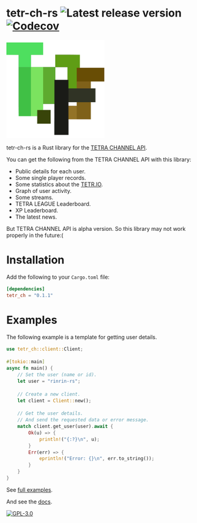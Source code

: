 # tetr-ch-rs ![Latest release version](https://img.shields.io/github/v/release/Rinrin0413/tetr-ch-rs?color=007722&label=Latest%20release&style=flat-square) [![Codecov](https://img.shields.io/codecov/c/github/Rinrin0413/tetr-ch-rs?color=%23651a00&logo=Codecov&style=flat-square)](https://app.codecov.io/gh/Rinrin0413/tetr-ch-rs)

<img src="./assets/tetr-ch-rs.png" alt="tetr-ch-rs" width="256px">

tetr-ch-rs is a Rust library for the [TETRA CHANNEL API](https://tetr.io/about/api/).

You can get the following from the TETRA CHANNEL API with this library:

- Public details for each user.
- Some single player records.
- Some statistics about the [TETR.IO](https://tetr.io).
- Graph of user activity.
- Some streams.
- TETRA LEAGUE Leaderboard.
- XP Leaderboard.
- The latest news.

But TETRA CHANNEL API is alpha version.
So this library may not work properly in the future:(

# Installation

Add the following to your `Cargo.toml` file:

```toml
[dependencies]
tetr_ch = "0.1.1"
```

# Examples

The following example is a template for getting user details.

```rust
use tetr_ch::client::Client;

#[tokio::main]
async fn main() {
    // Set the user (name or id).
    let user = "rinrin-rs";

    // Create a new client.
    let client = Client::new();

    // Get the user details.
    // And send the requested data or error message.
    match client.get_user(user).await {
        Ok(u) => {
            println!("{:?}\n", u);
        }
        Err(err) => {
            eprintln!("Error: {}\n", err.to_string());
        }
    }
}
```

See [full examples](./examples/).

And see the [docs](https://docs.rs/tetr_ch/).

[![GPL-3.0](https://img.shields.io/github/license/Rinrin0413/tetr-ch-rs?color=%23BD0102&style=for-the-badge)](./LICENSE.md)
